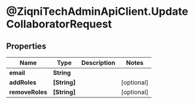 # @ZiqniTechAdminApiClient.UpdateCollaboratorRequest

## Properties

Name | Type | Description | Notes
------------ | ------------- | ------------- | -------------
**email** | **String** |  | 
**addRoles** | **[String]** |  | [optional] 
**removeRoles** | **[String]** |  | [optional] 


